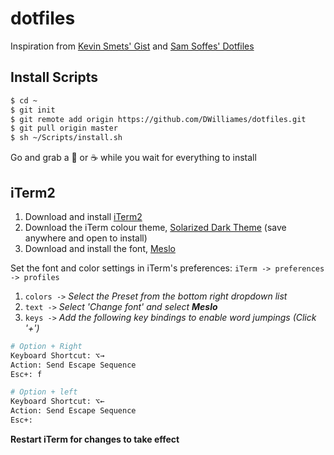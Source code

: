 # dotfiles

Inspiration from [Kevin Smets' Gist](https://gist.github.com/kevin-smets/8568070) and [Sam Soffes' Dotfiles](https://github.com/soffes/dotfiles)

## Install Scripts
```bash
$ cd ~
$ git init
$ git remote add origin https://github.com/DWilliames/dotfiles.git
$ git pull origin master
$ sh ~/Scripts/install.sh
```
Go and grab a 🍺 or ☕️ while you wait for everything to install


## iTerm2
1. Download and install [iTerm2](http://www.iterm2.com/downloads.html)
2. Download the iTerm colour theme, [Solarized Dark Theme](https://raw.githubusercontent.com/altercation/solarized/master/iterm2-colors-solarized/Solarized%20Dark.itermcolors) (save anywhere and open to install)
3. Download and install the font, [Meslo](https://github.com/powerline/fonts/blob/master/Meslo/Meslo%20LG%20M%20DZ%20Regular%20for%20Powerline.otf?raw=true)

Set the font and color settings in iTerm's preferences: `iTerm -> preferences -> profiles`
1. `colors ->` *Select the Preset from the bottom right dropdown list*
2. `text ->` *Select 'Change font' and select **Meslo***
3. `keys ->` *Add the following key bindings to enable word jumpings (Click '+')*
  ``` bash
  # Option + Right
  Keyboard Shortcut: ⌥→
  Action: Send Escape Sequence
  Esc+: f
  ```

  ``` bash
  # Option + left
  Keyboard Shortcut: ⌥←
  Action: Send Escape Sequence
  Esc+:
  ```


**Restart iTerm for changes to take effect**
